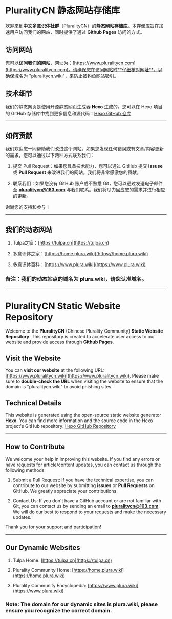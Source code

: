 # PluralityCN 静态网站存储库

欢迎来到**中文多意识体社群**（PluralityCN）的**静态网站存储库**。本存储库旨在加速用户访问我们的网站，同时提供了通过 **Github Pages** 访问的方式。

## 访问网站

您可以**访问我们的网站**，网址为：[https://www.pluralitycn.com](https://www.pluralitycn.com)。请确保您在访问网站时**仔细核对网址**，以确保域名为 "pluralitycn.wiki"，来防止被钓鱼网站吸引。

## 技术细节

我们的静态网页是使用开源静态网页生成器 **Hexo** 生成的。您可以在 Hexo 项目的 GitHub 存储库中找到更多信息和源代码：[Hexo GitHub 仓库](https://github.com/hexojs/hexo)

---

## 如何贡献

我们欢迎您一同帮助我们改进这个网站。如果您发现任何错误或有文章/内容更新的需求，您可以通过以下两种方式联系我们：

1. 提交 Pull Request：如果您具备技术能力，您可以通过 GitHub 提交 **issuse** 或 **Pull Request** 来改进我们的网站。我们将非常感激您的贡献。

2. 联系我们：如果您没有 GitHub 账户或不熟悉 Git，您可以通过发送电子邮件至 **pluralitycn@163.com** 与我们联系。我们将尽力回应您的需求并进行相应的更新。

谢谢您的支持和参与！

---

## 我们的动态网站

1. Tulpa之家：[https://tulpa.cn](https://tulpa.cn)

2. 多意识体之家：[https://home.plura.wiki](https://home.plura.wiki)

3. 多意识体百科：[https://www.plura.wiki](https://www.plura.wiki)

### 备注：我们的动态站点的域名为 **plura.wiki**，请您认准域名。

---

# PluralityCN Static Website Repository

Welcome to the **PluralityCN** (Chinese Plurality Community) **Static Website Repository**. This repository is created to accelerate user access to our website and provide access through **Github Pages**.

## Visit the Website

You can **visit our website** at the following URL: [https://www.pluralitycn.wiki](https://www.pluralitycn.wiki). Please make sure to **double-check the URL** when visiting the website to ensure that the domain is "pluralitycn.wiki" to avoid phishing sites.

## Technical Details

This website is generated using the open-source static website generator **Hexo**. You can find more information and the source code in the Hexo project's GitHub repository: [Hexo GitHub Repository](https://github.com/hexojs/hexo)

---

## How to Contribute

We welcome your help in improving this website. If you find any errors or have requests for article/content updates, you can contact us through the following methods:

1. Submit a Pull Request: If you have the technical expertise, you can contribute to our website by submitting **issues** or **Pull Requests** on GitHub. We greatly appreciate your contributions.

2. Contact Us: If you don't have a GitHub account or are not familiar with Git, you can contact us by sending an email to **pluralitycn@163.com**. We will do our best to respond to your requests and make the necessary updates.

Thank you for your support and participation!

---

## Our Dynamic Websites

1. Tulpa Home: [https://tulpa.cn](https://tulpa.cn)

2. Plurality Community Home: [https://home.plura.wiki](https://home.plura.wiki)

3. Plurality Community Encyclopedia: [https://www.plura.wiki](https://www.plura.wiki)

### Note: The domain for our dynamic sites is **plura.wiki**, please ensure you recognize the correct domain.
